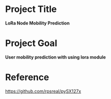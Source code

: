 # Project Title
**LoRa Node Mobility Prediction**
# Project Goal
**User mobility prediction with using lora module**
# Reference
https://github.com/rpsreal/pySX127x
